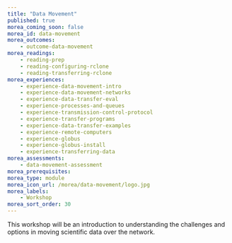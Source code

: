 ```yaml
---
title: "Data Movement"
published: true
morea_coming_soon: false
morea_id: data-movement
morea_outcomes:
    - outcome-data-movement
morea_readings:
    - reading-prep
    - reading-configuring-rclone
    - reading-transferring-rclone
morea_experiences:
    - experience-data-movement-intro
    - experience-data-movement-networks
    - experience-data-transfer-eval
    - experience-processes-and-queues
    - experience-transmission-control-protocol
    - experience-transfer-programs
    - experience-data-transfer-examples
    - experience-remote-computers
    - experience-globus
    - experience-globus-install
    - experience-transferring-data
morea_assessments:
    - data-movement-assessment
morea_prerequisites:
morea_type: module
morea_icon_url: /morea/data-movement/logo.jpg
morea_labels:
    - Workshop
morea_sort_order: 30
---
```


This workshop will be an introduction to understanding the challenges and options in moving scientific data over the network. 
